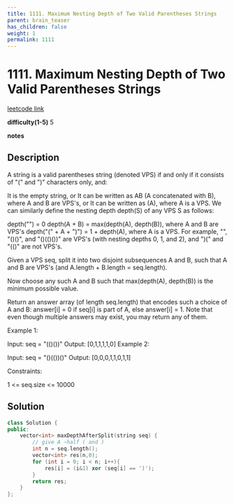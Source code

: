 ```yaml
---
title: 1111. Maximum Nesting Depth of Two Valid Parentheses Strings
parent: brain_teaser
has_children: false
weight: 1
permalink: 1111
---
```

# 1111. Maximum Nesting Depth of Two Valid Parentheses Strings
[leetcode link](https://leetcode.com/problems/maximum-nesting-depth-of-two-valid-parentheses-strings/)

**difficulty(1-5)** 
5

**notes**

## Description
A string is a valid parentheses string (denoted VPS) if and only if it consists of "(" and ")" characters only, and:

It is the empty string, or
It can be written as AB (A concatenated with B), where A and B are VPS's, or
It can be written as (A), where A is a VPS.
We can similarly define the nesting depth depth(S) of any VPS S as follows:

depth("") = 0
depth(A + B) = max(depth(A), depth(B)), where A and B are VPS's
depth("(" + A + ")") = 1 + depth(A), where A is a VPS.
For example,  "", "()()", and "()(()())" are VPS's (with nesting depths 0, 1, and 2), and ")(" and "(()" are not VPS's.

 

Given a VPS seq, split it into two disjoint subsequences A and B, such that A and B are VPS's (and A.length + B.length = seq.length).

Now choose any such A and B such that max(depth(A), depth(B)) is the minimum possible value.

Return an answer array (of length seq.length) that encodes such a choice of A and B:  answer[i] = 0 if seq[i] is part of A, else answer[i] = 1.  Note that even though multiple answers may exist, you may return any of them.

 

Example 1:

Input: seq = "(()())"
Output: [0,1,1,1,1,0]
Example 2:

Input: seq = "()(())()"
Output: [0,0,0,1,1,0,1,1]
 

Constraints:

1 <= seq.size <= 10000

## Solution
```c++
class Solution {
public:
    vector<int> maxDepthAfterSplit(string seq) {
        // give A ~half ( and )
        int n = seq.length();
        vector<int> res(n,0);
        for (int i = 0; i < n; i++){
            res[i] = (i&1) xor (seq[i] == ')');
        }
        return res;
    }
};
```

<!-- 
Blue label
{: .label .label-blue }

Stable
{: .label .label-green }

New release
{: .label .label-purple }

Coming soon
{: .label .label-yellow }

Deprecated
{: .label .label-red } -->
